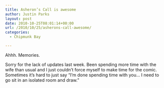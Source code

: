 ```yaml
---
title: Asheron’s Call is awesome
author: Justin Parks
layout: post
date: 2010-10-25T08:01:14+00:00
url: /2010/10/25/asherons-call-awesome/
categories:
  - Chipmunk Bay

---
```

Ahhh. Memories.

Sorry for the lack of updates last week. Been spending more time with the wife than usual and I just couldn&#8217;t force myself to make time for the comic. Sometimes it&#8217;s hard to just say &#8220;I&#8217;m done spending time with you&#8230; I need to go sit in an isolated room and draw.&#8221;